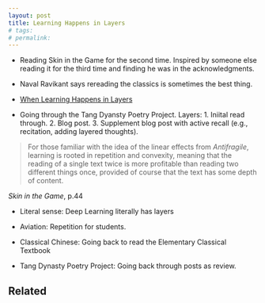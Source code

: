 ```yaml
---
layout: post
title: Learning Happens in Layers
# tags: 
# permalink:
---
```


* Reading Skin in the Game for the second time. Inspired by someone
  else reading it for the third time and finding he was in the
  acknowledgments.

* Naval Ravikant says rereading the classics is sometimes the best
  thing.

* [When Learning Happens in Layers](https://nicolereeve.wordpress.com/2018/04/08/when-learning-happens-in-layers/)

* Going through the Tang Dyansty Poetry Project. Layers: 1. Iniital
  read through. 2. Blog post. 3. Supplement blog post with active
  recall (e.g., recitation, adding layered thoughts).

> For those familiar with the idea of the linear effects from
> *Antifragile*, learning is rooted in repetition and convexity,
> meaning that the reading of a single text twice is more profitable
> than reading two different things once, provided of course that the
> text has some depth of content.

*Skin in the Game*, p.44

* Literal sense: Deep Learning literally has layers

* Aviation: Repetition for students.

* Classical Chinese: Going back to read the Elementary Classical
  Textbook

* Tang Dynasty Poetry Project: Going back through posts as review.



## Related
